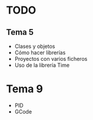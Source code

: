# TODO

## Tema 5

* Clases y objetos
* Cómo hacer librerías
* Proyectos con varios ficheros
* Uso de la librería Time


# Tema 9

* PID
* GCode
